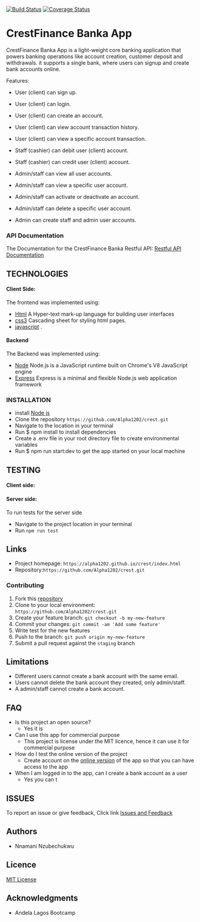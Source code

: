 [![Build Status](https://travis-ci.org/Alpha1202/crest.svg?branch=develop)](https://travis-ci.org/Alpha1202/crest)    [![Coverage Status](https://coveralls.io/repos/github/Alpha1202/crest/badge.svg?branch=develop)](https://coveralls.io/github/Alpha1202/crest?branch=develop)


# CrestFinance Banka App

CrestFinance Banka App is a light-weight core banking application that powers banking operations like account creation, customer deposit and withdrawals. it supports a single bank, where users can signup and create bank accounts online.
 

Features:
 - User (client) can sign up.

 - User (client) can login.
 
 - User (client) can create an account.
 
 - User (client) can view account transaction history.
 
 - User (client) can view a specific account transaction. 

- Staff (cashier) can debit user (client) account.
 
- Staff (cashier) can credit user (client) account.

- Admin/staff can view all user accounts. 

- Admin/staff can view a specific user account.  

- Admin/staff can activate or deactivate an account.  

- Admin/staff can delete a specific user account.  

- Admin can create staff and admin user accounts. 


### API Documentation
The Documentation for the CrestFinance Banka Restful API: 
[Restful API Documentation]()

## TECHNOLOGIES
#### Client Side: 
The frontend was implemented using:
 * [Html](https://w3schools.com/) A Hyper-text mark-up language for building user interfaces
 * [css3](https://w3schools.com/) Cascading sheet for styling html pages.
 * [javascript](http://w3schools.com/) .
 
#### Backend
The Backend was implemented using: 
 * [Node](https://nodejs.org/en/) Node.js is a JavaScript runtime built on Chrome's V8 JavaScript engine
 * [Express](https://expressjs.com/) Express is a minimal and flexible Node.js web application framework 
 

### INSTALLATION
  * install [Node js](https://nodejs.org/en/) 
  * Clone the repository `https://github.com/Alpha1202/crest.git`
  * Navigate to the location in your terminal
  * Run $ npm install to install dependencies
  * Create a .env file in your root directory file to create environmental variables
  * Run $ npm run start:dev to get the app started on your local machine
  
## TESTING
#### Client side:

#### Server side:
To run tests for the server side
* Navigate to the project location in your terminal
* Run `npm run test`

## Links
- Project homepage: `https://alpha1202.github.io/crest/index.html` 
- Repository:`https://github.com/Alpha1202/crest.git`

### Contributing
1. Fork this [repository](https://github.com/Alpha1202/crest.git) 
2. Clone to your local environment: `https://github.com/Alpha1202/crest.git`
3. Create your feature branch: `git checkout -b my-new-feature`
4. Commit your changes: `git commit -am 'Add some feature'`
5. Write test for the new features
6. Push to the branch: `git push origin my-new-feature`
7. Submit a pull request against the `staging` branch

## Limitations
* Different users cannot create a bank account with the same email.
* Users cannot delete the bank account they created, only admin/staff.
* A admin/staff cannot create a bank account.


## FAQ
* Is this project an open source?
   * Yes it is
* Can I use this app for commercial purpose
   * This project is license under the MIT licence, hence it can use it for commercial purpose
* How do I test the online version of the project
   * Create account on the [online version](https://crestfinance.herokuapp.com/) of the app so that you can have access to the app
* When I am logged in to the app, can I create a bank account as a user
   * Yes you can
t

## ISSUES
To report an issue or give feedback, Click link
[Issues and Feedback](https://github.com/Alpha1202/crest/issues)

## Authors
* Nnamani Nzubechukwu

## Licence 
[MIT License](https://github.com/Alpha1202/crest/blob/master/LICENSE)

## Acknowledgments
* Andela Lagos Bootcamp

